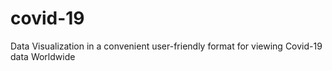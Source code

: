 # covid-19
Data Visualization in a convenient user-friendly format for viewing Covid-19 data Worldwide
